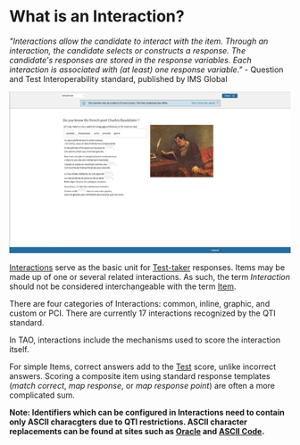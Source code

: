 # What is an Interaction?

*"Interactions allow the candidate to interact with the item. Through an interaction, the candidate selects or constructs a response. The candidate's responses are stored in the response variables. Each interaction is associated with (at least) one response variable."* - Question and Test Interoperability standard, published by IMS Global

![Term Interaction](../resources/backend/items/preview/actual-size.png)


[Interactions](../appendix/glossary.md#interaction) serve as the basic unit for [Test-taker](../appendix/glossary.md#test-taker) responses. Items may be made up of one or several related interactions. As such, the term *Interaction* should not be considered interchangeable with the term [Item](../items/what-is-an-item.md). 

There are four categories of Interactions: common, inline, graphic, and custom or PCI. There are currently 17 interactions recognized by the QTI standard.

In TAO, interactions include the mechanisms used to score the interaction itself. 

For simple Items, correct answers add to the [Test](../appendix/glossary.md#test) score, unlike incorrect answers. Scoring a composite item using standard response templates (*match correct*, *map response*, or *map response point*) are often a more complicated sum.

__Note: Identifiers which can be configured in Interactions need to contain only ASCII characgters due to QTI restrictions. ASCII character replacements can be found at sites such as [Oracle](https://docs.oracle.com/cd/E29584_01/webhelp/mdex_basicDev/src/rbdv_chars_mapping.html) and [ASCII Code](https://www.ascii-code.com/).__